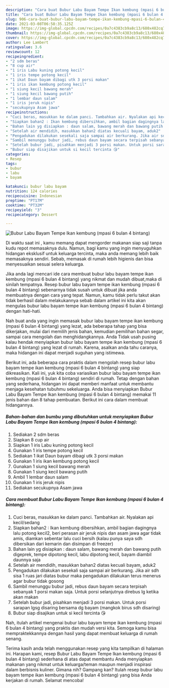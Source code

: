 ```yaml
---
description: "Cara buat Bubur Labu Bayam Tempe Ikan kembung (mpasi 6 bulan 4 bintang) yang lezat dan Mudah Dibuat"
title: "Cara buat Bubur Labu Bayam Tempe Ikan kembung (mpasi 6 bulan 4 bintang) yang lezat dan Mudah Dibuat"
slug: 906-cara-buat-bubur-labu-bayam-tempe-ikan-kembung-mpasi-6-bulan-4-bintang-yang-lezat-dan-mudah-dibuat
date: 2021-03-08T06:58:35.125Z
image: https://img-global.cpcdn.com/recipes/0a7c4383cb9a8c13/680x482cq70/bubur-labu-bayam-tempe-ikan-kembung-mpasi-6-bulan-4-bintang-foto-resep-utama.jpg
thumbnail: https://img-global.cpcdn.com/recipes/0a7c4383cb9a8c13/680x482cq70/bubur-labu-bayam-tempe-ikan-kembung-mpasi-6-bulan-4-bintang-foto-resep-utama.jpg
cover: https://img-global.cpcdn.com/recipes/0a7c4383cb9a8c13/680x482cq70/bubur-labu-bayam-tempe-ikan-kembung-mpasi-6-bulan-4-bintang-foto-resep-utama.jpg
author: Lee Lambert
ratingvalue: 3.6
reviewcount: 12
recipeingredient:
- "2 sdm beras"
- "8 cup air"
- "1 iris Labu kuning potong kecil"
- "1 iris tempe potong kecil"
- "1 ikat Daun bayam dibagi utk 3 porsi makan"
- "1 iris ikan kembung potong kecil"
- "1 siung kecil bawang merah"
- "1 siung kecil bawang putih"
- "1 lembar daun salam"
- "1 iris jeruk nipis"
- "secukupnya Asam jawa"
recipeinstructions:
- "Cuci beras, masukkan ke dalam panci. Tambahkan air. Nyalakan api kecil/sedang"
- "Siapkan bahan2 : Ikan kembung dibersihkan, ambil bagian dagingnya lalu potong kecil2, beri perasan air jeruk nipis dan asam jawa agar tidak amis, diamkan sebentar lalu cuci bersih (kalau punya saya sdh dibersikan dari kemarin dan disimpan di freezer)"
- "Bahan lain yg disiapkan : daun salam, bawang merah dan bawang putih digeprek, tempe dipotong kecil, labu dipotong kecil, bayam diambil daunnya saja"
- "Setelah air mendidih, masukkan bahan2 diatas kecuali bayam, aduk2"
- "Pengadukan dilakukan sesekali saja sampai air berkurang. Jika air sdh sisa 1 ruas jari diatas bubur maka pengadukan dilakukan terus menerus agar bubur tidak gosong"
- "Sambil menunggu bubur jadi, rebus daun bayam secara terpisah sebanyak 1 porsi makan saja. Untuk porsi selanjutnya direbus lg ketika akan makan"
- "Setelah bubur jadi, pisahkan menjadi 3 porsi makan. Untuk porsi sarapan lgsg disaring bersama dg bayam (mangkok birus sdh disaring)"
- "Bubur siap disajikan untuk si kecil tercinta 😘"
categories:
- Resep
tags:
- bubur
- labu
- bayam

katakunci: bubur labu bayam 
nutrition: 124 calories
recipecuisine: Indonesian
preptime: "PT17M"
cooktime: "PT32M"
recipeyield: "3"
recipecategory: Dessert

---
```



![Bubur Labu Bayam Tempe Ikan kembung (mpasi 6 bulan 4 bintang)](https://img-global.cpcdn.com/recipes/0a7c4383cb9a8c13/680x482cq70/bubur-labu-bayam-tempe-ikan-kembung-mpasi-6-bulan-4-bintang-foto-resep-utama.jpg)

Di waktu  saat ini , kamu memang dapat mengorder makanan siap saji tanpa kudu repot memasaknya dulu. Namun, bagi kamu yang ingin menyuguhkan hidangan eksklusif untuk keluarga tercinta, maka anda memang lebih baik memasaknya sendiri. Sebab, memasak di rumah lebih higienis dan bisa menyesuaikan sesuai selera keluarga.

Jika anda lagi mencari ide cara membuat bubur labu bayam tempe ikan kembung (mpasi 6 bulan 4 bintang) yang nikmat dan mudah dibuat,maka di sinilah tempatnya. Resep bubur labu bayam tempe ikan kembung (mpasi 6 bulan 4 bintang)  sebenarnya tidak susah untuk dibuat jika anda membuatnya dengan cara yang tepat. Namun, kamu tidak perlu takut akan tidak berhasil dalam melakukannya 
sebab dalam artikel ini kita akan mengulas bubur labu bayam tempe ikan kembung (mpasi 6 bulan 4 bintang) dengan hati-hati.  



Nah buat anda yang ingin memasak bubur labu bayam tempe ikan kembung (mpasi 6 bulan 4 bintang) yang lezat, ada beberapa tahap yang bisa dikerjakan, mulai dari memilih jenis bahan, kemudian pemilihan bahan segar, sampai cara mengolah dan menghidangkannya. Anda Tidak usah pusing kalau hendak menyiapkan bubur labu bayam tempe ikan kembung (mpasi 6 bulan 4 bintang) yang lezat di rumah. Karena, asalkan anda  tahu caranya, maka hidangan ini dapat menjadi suguhan yang istimewa.

Berikut ini, ada beberapa cara praktis  dalam mengolah resep bubur labu bayam tempe ikan kembung (mpasi 6 bulan 4 bintang) yang siap dikreasikan. Kali ini, yuk kita coba variasikan bubur labu bayam tempe ikan kembung (mpasi 6 bulan 4 bintang) sendiri di rumah. Tetap dengan bahan yang sederhana, hidangan ini dapat memberi manfaat untuk membantu menjaga kesehatan tubuhmu sekeluarga. Anda bisa menyiapkan Bubur Labu Bayam Tempe Ikan kembung (mpasi 6 bulan 4 bintang) memakai 11 jenis bahan dan 8 tahap pembuatan. Berikut ini cara dalam membuat hidangannya.

<!--inarticleads1-->

##### Bahan-bahan dan bumbu yang dibutuhkan untuk menyiapkan Bubur Labu Bayam Tempe Ikan kembung (mpasi 6 bulan 4 bintang):

1. Sediakan 2 sdm beras
1. Siapkan 8 cup air
1. Siapkan 1 iris Labu kuning potong kecil
1. Gunakan 1 iris tempe potong kecil
1. Sediakan 1 ikat Daun bayam dibagi utk 3 porsi makan
1. Gunakan 1 iris ikan kembung potong kecil
1. Gunakan 1 siung kecil bawang merah
1. Gunakan 1 siung kecil bawang putih
1. Ambil 1 lembar daun salam
1. Gunakan 1 iris jeruk nipis
1. Sediakan secukupnya Asam jawa




<!--inarticleads2-->

##### Cara membuat Bubur Labu Bayam Tempe Ikan kembung (mpasi 6 bulan 4 bintang):

1. Cuci beras, masukkan ke dalam panci. Tambahkan air. Nyalakan api kecil/sedang
1. Siapkan bahan2 : Ikan kembung dibersihkan, ambil bagian dagingnya lalu potong kecil2, beri perasan air jeruk nipis dan asam jawa agar tidak amis, diamkan sebentar lalu cuci bersih (kalau punya saya sdh dibersikan dari kemarin dan disimpan di freezer)
1. Bahan lain yg disiapkan : daun salam, bawang merah dan bawang putih digeprek, tempe dipotong kecil, labu dipotong kecil, bayam diambil daunnya saja
1. Setelah air mendidih, masukkan bahan2 diatas kecuali bayam, aduk2
1. Pengadukan dilakukan sesekali saja sampai air berkurang. Jika air sdh sisa 1 ruas jari diatas bubur maka pengadukan dilakukan terus menerus agar bubur tidak gosong
1. Sambil menunggu bubur jadi, rebus daun bayam secara terpisah sebanyak 1 porsi makan saja. Untuk porsi selanjutnya direbus lg ketika akan makan
1. Setelah bubur jadi, pisahkan menjadi 3 porsi makan. Untuk porsi sarapan lgsg disaring bersama dg bayam (mangkok birus sdh disaring)
1. Bubur siap disajikan untuk si kecil tercinta 😘




Nah, itulah artikel mengenai  bubur labu bayam tempe ikan kembung (mpasi 6 bulan 4 bintang)  yang praktis dan mudah versi kita. Semoga kamu bisa mempraktekkannya dengan hasil yang dapat membuat keluarga di rumah senang. 

Terima kasih anda telah menggunakan resep yang kita tampilkan di halaman ini. Harapan kami, resep  Bubur Labu Bayam Tempe Ikan kembung (mpasi 6 bulan 4 bintang) sederhana di atas dapat membantu Anda menyiapkan makanan yang nikmat untuk keluarga/teman maupun menjadi inspirasi dalam berbisnis kuliner. Gimana nih? Gampang kan? Itulah resep bubur labu bayam tempe ikan kembung (mpasi 6 bulan 4 bintang) yang bisa Anda kerjakan di rumah. Selamat mencoba!

